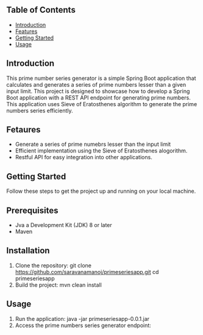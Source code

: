 ## Table of Contents
- [Introduction](#introduction)
- [Features](#features)
- [Getting Started](#getting-started)
- [Usage](#usage)

## Introduction
This prime number series generator is a simple Spring Boot application that calculates and generates a series of prime numbers lesser than a given input limit.
This project is designed to showcase how to develop a Spring Boot application with a REST API endpoint for generating prime numbers.
This application uses Sieve of Eratosthenes algorithm to generate the prime numbers series efficiently.

## Fetaures
- Generate a series of prime numebrs lesser than the input limit
- Efficient implementation using the Sieve of Eratosthenes alogorithm.
- Restful API for easy integration into other applications.

## Getting Started
Follow these steps to get the project up and running on your local machine.

## Prerequisites
- Jva a Development Kit (JDK) 8 or later
- Maven

## Installation
1. Clone the repository:
   git clone https://github.com/saravanamanoj/primeseriesapp.git
   cd primeseriesapp
3. Build the project:
   mvn clean install

## Usage
1. Run the application:
   java -jar primeseriesapp-0.0.1.jar
2. Access the prime numbers series generator endpoint:
   
